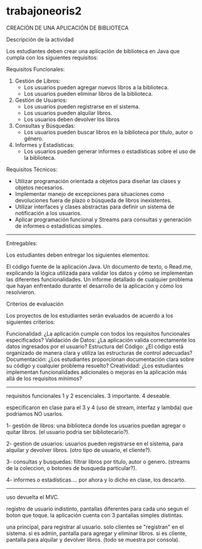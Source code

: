 # trabajoneoris2

CREACIÓN DE UNA APLICACIÓN DE BIBLIOTECA

Descripción de la actividad

Los estudiantes deben crear una aplicación de biblioteca en Java que cumpla con los siguientes requisitos:

Requisitos Funcionales:
1. Gestión de Libros:
   - Los usuarios pueden agregar nuevos libros a la biblioteca.
   - Los usuarios pueden eliminar libros de la biblioteca.
2. Gestión de Usuarios:
   - Los usuarios pueden registrarse en el sistema.
   - Los usuarios pueden alquilar libros.
   - Los usuarios deben devolver los libros
3. Consultas y Búsquedas:
   - Los usuarios pueden buscar libros en la biblioteca por título, autor o género.
4. Informes y Estadísticas:
   - Los usuarios pueden generar informes o estadísticas sobre el uso de la biblioteca.

 
 Requisitos Técnicos:
- Utilizar programación orientada a objetos para diseñar las clases y objetos necesarios.
- Implementar manejo de excepciones para situaciones como devoluciones fuera de plazo o búsqueda de libros inexistentes.
- Utilizar interfaces y clases abstractas para definir un sistema de notificación a los usuarios.
- Aplicar programación funcional y Streams para consultas y generación de informes o estadísticas simples.

--------
Entregables:

Los estudiantes deben entregar los siguientes elementos:

El código fuente de la aplicación Java.
Un documento de texto, o Read.me, explicando la lógica utilizada para validar los datos y cómo se implementan las diferentes funcionalidades.
Un informe detallado de cualquier problema que hayan enfrentado durante el desarrollo de la aplicación y cómo los resolvieron.
 

Criterios de evaluación

Los proyectos de los estudiantes serán evaluados de acuerdo a los siguientes criterios:


Funcionalidad: ¿La aplicación cumple con todos los requisitos funcionales especificados?
Validación de Datos: ¿La aplicación valida correctamente los datos ingresados por el usuario?
Estructura del Código: ¿El código está organizado de manera clara y utiliza las estructuras de control adecuadas?
Documentación: ¿Los estudiantes proporcionan documentación clara sobre su código y cualquier problema resuelto?
Creatividad: ¿Los estudiantes implementan funcionalidades adicionales o mejoras en la aplicación más allá de los requisitos mínimos?

-----------------------------
requisitos funcionales 1 y 2 escenciales.
3 importante.
4 deseable.

especificaron en clase para el 3 y 4 (uso de stream, interfaz y lambda) que podriamos NO usarlos.

1- gestión de libros: una biblioteca donde los usuarios puedan agregar o quitar libros. (el usuario podria ser bibliotecario?).

2- gestion de usuarios: usuarios pueden registrarse en el sistema, para alquilar y devolver libros.
(otro tipo de usuario, el cliente?).

3- consultas y busquedas: filtrar libros por titulo, autor o genero. (streams de la coleccion, o botones de busqueda particular?).

4- informes o estadísticas.... por ahora y lo dicho en clase, los descarto.

--------
uso devuelta el MVC.

registro de usuario indistinto, pantallas diferentes para cada uno segun el boton que toque.
la aplicación cuenta con 3 pantallas simples distintas.

una principal, para registrar al usuario. solo clientes se "registran" en el sistema.
si es admin, pantalla para agregar y eliminar libros.
si es cliente, pantalla para alquilar y devolver libros.
(todo se muestra por consola).

